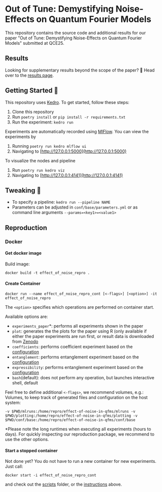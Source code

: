 # Out of Tune: Demystifying Noise-Effects on Quantum Fourier Models

This repository contains the source code and additional results for our paper "Out of Tune: Demystifying Noise-Effects on Quantum Fourier Models" submitted at QCE25.

## Results

Looking for supplementary results beyond the scope of the paper? :eyes:
Head over to the [results page](plotting/RESULTS.md).

## Getting Started :rocket:

This repository uses [Kedro](https://kedro.org/). To get started, follow these steps:
1. Clone this repository
2. Run `poetry install` or `pip install -r requirements.txt`
3. Run the experiment: `kedro run`

Experiments are automatically recorded using [MlFlow](https://mlflow.org/). You can view the experiments by
1. Running `poetry run kedro mlflow ui`
2. Navigating to [http://127.0.0.1:5000](http://127.0.0.1:5000)

To visualize the nodes and pipeline
1. Run `poetry run kedro viz`
2. Navigating to [http://127.0.0.1:4141](http://127.0.0.1:4141)

## Tweaking :wrench:

- To specify a pipeline: `kedro run --pipeline NAME`
- Parameters can be adjusted in `conf/base/parameters.yml` or as command line arguments `--params=<key1>=<value1>`

## Reproduction

### Docker

#### Get docker image
Build image:

```docker build -t effect_of_noise_repro .```

#### Create Container

```
docker run --name effect_of_noise_repro_cont [<-flags>] [<option>] -it effect_of_noise_repro
```

The `<option>` specifies which operations are performed on container start.

Available options are:
* `experiments_paper`\*: performs all experiments shown in the paper
* `plot`: generates the the plots for the paper using R (only available if either the paper experiments are run first, or result data is downloaded from [Zenodo](https://doi.org/10.5281/zenodo.15211318)
* `coefficients`: performs coefficient experiment based on the [configuration](conf/base/parameters.yml)
* `entanglement`: performs entanglement experiment based on the [configuration](conf/base/parameters.yml)
* `expressibility`: performs entanglement experiment based on the [configuration](conf/base/parameters.yml)
* `bash`(default): does not perform any operation, but launches interactive shell, default

Feel free to define additional `<-flags>`, we recommend volumes, e.g.:
Volumes, to keep track of generated files and configuration on the host system:
```
-v $PWD/mlruns:/home/repro/effect-of-noise-in-qfms/mlruns -v $PWD/plotting:/home/repro/effect-of-noise-in-qfms/plotting -v $PWD/conf/base:/home/repro/effect-of-noise-in-qfms/conf/base
```

\*Please note the long runtimes when executing all experiments (hours to days).
For quickly inspecting our reproduction package, we recommend to use the other options.

#### Start a stopped container
Not done yet? You do not have to run a new container for new experiments. Just call:
```
docker start -i effect_of_noise_repro_cont
```
and check out the [scripts](scripts/) folder, or the [instructions](#tweaking) above.
